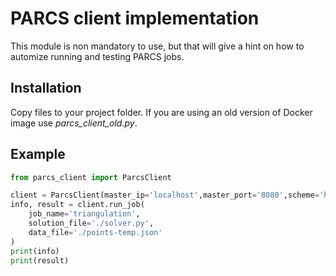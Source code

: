 # PARCS client implementation

This module is non mandatory to use, but that will give a hint on how to automize running and testing PARCS jobs.
## Installation
Copy files to your project folder. If you are using an old version of Docker image use *parcs_client_old.py*.
## Example
``` python
from parcs_client import ParcsClient

client = ParcsClient(master_ip='localhost',master_port='8080',scheme='http')
info, result = client.run_job(
    job_name='triangulation', 
    solution_file='./solver.py', 
    data_file='./points-temp.json'
)
print(info)
print(result)
```